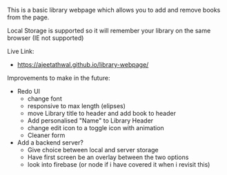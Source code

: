 This is a basic library webpage which allows you to add and remove books from the page.

Local Storage is supported so it will remember your library on the same browser (IE not supported)

Live Link:

- https://ajeetathwal.github.io/library-webpage/

Improvements to make in the future:

- Redo UI
  - change font
  - responsive to max length (elipses)
  - move Library title to header and add book to header
  - Add personalised "Name" to Library Header
  - change edit icon to a toggle icon with animation
  - Cleaner form
- Add a backend server?
  - Give choice between local and server storage
  - Have first screen be an overlay between the two options
  - look into firebase (or node if i have covered it when i revisit this)
